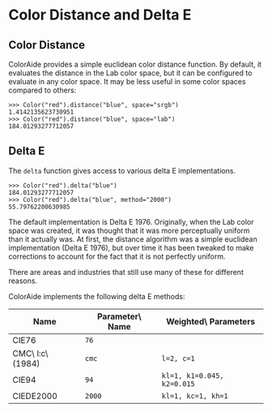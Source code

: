 # Color Distance and Delta E

## Color Distance

ColorAide provides a simple euclidean color distance function. By default, it evaluates the distance in the Lab color
space, but it can be configured to evaluate in any color space. It may be less useful in some color spaces compared to
others:

```pycon3
>>> Color("red").distance("blue", space="srgb")
1.4142135623730951
>>> Color("red").distance("blue", space="lab")
184.01293277712057
``` 

## Delta E

The `delta` function gives access to various delta E implementations.

```pycon3
>>> Color("red").delta("blue")
184.01293277712057
>>> Color("red").delta("blue", method="2000")
55.79762200630985
```

The default implementation is Delta E 1976. Originally, when the Lab color space was created, it was thought that it was
more perceptually uniform than it actually was. At first, the distance algorithm was a simple euclidean implementation
(Delta E 1976), but over time it has been tweaked to make corrections to account for the fact that it is not perfectly
uniform.

There are areas and industries that still use many of these for different reasons.

ColorAide implements the following delta E methods:

Name             | Parameter\ Name | Weighted\ Parameters
---------------- | --------------- | --------------------
CIE76            | `76`            |
CMC\ l:c\ (1984) | `cmc`           | `l=2, c=1`
CIE94            | `94`            | `kl=1, k1=0.045, k2=0.015`
CIEDE2000        | `2000`          | `kl=1, kc=1, kh=1`

